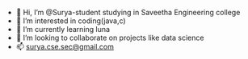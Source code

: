 - 👋 Hi, I’m @Surya-student studying in Saveetha Engineering college
- 👀 I’m interested in coding(java,c)
- 🌱 I’m currently learning luna
- 💞️ I’m looking to collaborate on projects like data science
- 📫 surya.cse.sec@gmail.com

<!---
Surya-student/Surya-student is a ✨ special ✨ repository because its `README.md` (this file) appears on your GitHub profile.
You can click the Preview link to take a look at your changes.
--->
